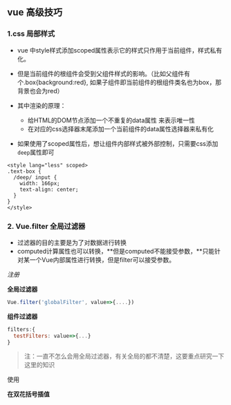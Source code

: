 ## vue 高级技巧

###  **1.css 局部样式** 

- vue 中style样式添加scoped属性表示它的样式只作用于当前组件，样式私有化。
- 但是当前组件的根组件会受到父组件样式的影响。（比如父组件有个.box{background:red}, 如果子组件即当前组件的根组件类名也为box，那背景也会为red）
- 其中渲染的原理： 
  - 给HTML的DOM节点添加一个不重复的data属性 来表示唯一性 
  -  在对应的css选择器末尾添加一个当前组件的data属性选择器来私有化 

- 如果使用了scoped属性后，想让组件内部样式被外部控制，只需要css添加 `deep`属性即可 

```less
<style lang="less" scoped>
.text-box {
  /deep/ input {
    width: 166px;
    text-align: center;
  }
}
</style>
```

###  **2. Vue.filter 全局过滤器** 

- 过滤器的目的主要是为了对数据进行转换
- computed计算属性也可以转换，**但是computed不能接受参数，**只能针对某一个Vue内部属性进行转换，但是filter可以接受参数。

*注册*

 **全局过滤器**

```javascript
Vue.filter('globalFilter', value=>{....})
```

**组件过滤器**

```javascript
filters:{
  testFilters: value=>{...}
}
```

> 注：一直不怎么会用全局过滤器，有关全局的都不清楚，这要重点研究一下这里的知识



使用

 **在双花括号插值** 